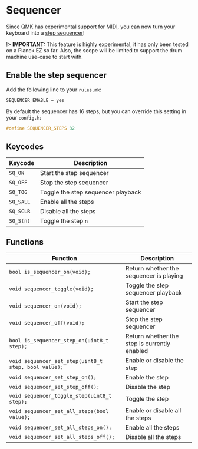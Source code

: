 # Sequencer

Since QMK has experimental support for MIDI, you can now turn your keyboard into a [step sequencer](https://en.wikipedia.org/wiki/Music_sequencer#Step_sequencers)!

!> **IMPORTANT:** This feature is highly experimental, it has only been tested on a Planck EZ so far. Also, the scope will be limited to support the drum machine use-case to start with.

## Enable the step sequencer

Add the following line to your `rules.mk`:

```make
SEQUENCER_ENABLE = yes
```

By default the sequencer has 16 steps, but you can override this setting in your `config.h`:

```c
#define SEQUENCER_STEPS 32
```

## Keycodes

|Keycode  |Description                        |
|-------  |-----------                        |
|`SQ_ON`  |Start the step sequencer           |
|`SQ_OFF` |Stop the step sequencer            |
|`SQ_TOG` |Toggle the step sequencer playback |
|`SQ_SALL`|Enable all the steps               |
|`SQ_SCLR`|Disable all the steps              |
|`SQ_S(n)`|Toggle the step `n`                |

## Functions

|Function                                             |Description                                  |
|--------                                             |-----------                                  |
|`bool is_sequencer_on(void);`                        |Return whether the sequencer is playing      |
|`void sequencer_toggle(void);`                       |Toggle the step sequencer playback           |
|`void sequencer_on(void);`                           |Start the step sequencer                     |
|`void sequencer_off(void);`                          |Stop the step sequencer                      |
|`bool is_sequencer_step_on(uint8_t step);`           |Return whether the step is currently enabled |
|`void sequencer_set_step(uint8_t step, bool value);` |Enable or disable the step                   |
|`void sequencer_set_step_on();`                      |Enable the step                              |
|`void sequencer_set_step_off();`                     |Disable the step                             |
|`void sequencer_toggle_step(uint8_t step);`          |Toggle the step                              |
|`void sequencer_set_all_steps(bool value);`          |Enable or disable all the steps              |
|`void sequencer_set_all_steps_on();`                 |Enable all the steps                         |
|`void sequencer_set_all_steps_off();`                |Disable all the steps                        |
